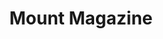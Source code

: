 ---
layout: highpoint
title: Mount Magazine
location: Arkansas
category: highpoints
tag: Highpoints
tagline: 2,753 feet
name: arkansas_highpoint
files: 12
thumbnail: 5
---
